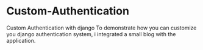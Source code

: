 # Custom-Authentication
Custom Authentication with django
To demonstrate how you can customize you django authentication system, i integrated a small blog with the application.

